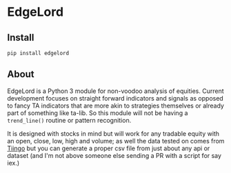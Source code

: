 # EdgeLord

## Install

`pip install edgelord`

## About

EdgeLord is a Python 3 module for non-voodoo analysis of equities.  Current development focuses on straight forward indicators and signals as opposed to fancy TA indicators that are more akin to strategies themselves or already part of something like ta-lib.  So this module will not be having a `trend_line()` routine or pattern recognition.

It is designed with stocks in mind but will work for any tradable equity with an open, close, low, high and volume; as well the data tested on comes from [Tiingo](https://www.tiingo.com/) but you can generate a proper csv file from just about any api or dataset (and I'm not above someone else sending a PR with a script for say iex.)